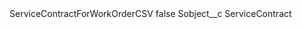 <?xml version="1.0" encoding="UTF-8"?>
<CustomMetadata xmlns="http://soap.sforce.com/2006/04/metadata" xmlns:xsi="http://www.w3.org/2001/XMLSchema-instance" xmlns:xsd="http://www.w3.org/2001/XMLSchema">
    <label>ServiceContractForWorkOrderCSV</label>
    <protected>false</protected>
    <values>
        <field>Sobject__c</field>
        <value xsi:type="xsd:string">ServiceContract</value>
    </values>
</CustomMetadata>
